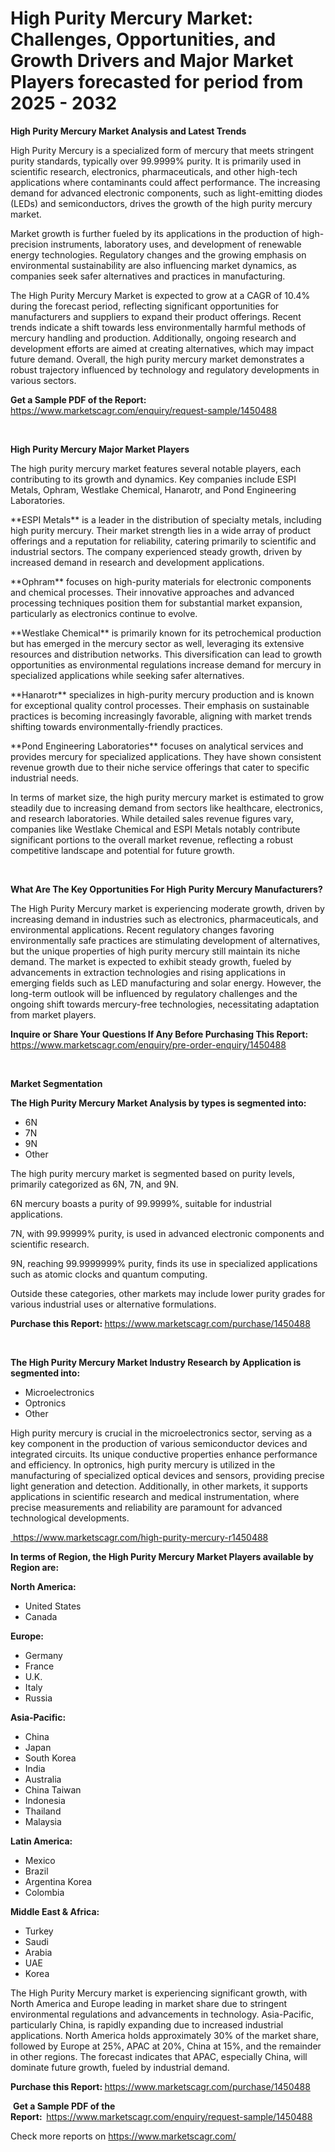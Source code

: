 <p><h1>High Purity Mercury Market: Challenges, Opportunities, and Growth Drivers and Major Market Players forecasted for period from 2025 - 2032</h1></p><p><strong>High Purity Mercury Market Analysis and Latest Trends</strong></p>
<p><p>High Purity Mercury is a specialized form of mercury that meets stringent purity standards, typically over 99.9999% purity. It is primarily used in scientific research, electronics, pharmaceuticals, and other high-tech applications where contaminants could affect performance. The increasing demand for advanced electronic components, such as light-emitting diodes (LEDs) and semiconductors, drives the growth of the high purity mercury market. </p><p>Market growth is further fueled by its applications in the production of high-precision instruments, laboratory uses, and development of renewable energy technologies. Regulatory changes and the growing emphasis on environmental sustainability are also influencing market dynamics, as companies seek safer alternatives and practices in manufacturing. </p><p>The High Purity Mercury Market is expected to grow at a CAGR of 10.4% during the forecast period, reflecting significant opportunities for manufacturers and suppliers to expand their product offerings. Recent trends indicate a shift towards less environmentally harmful methods of mercury handling and production. Additionally, ongoing research and development efforts are aimed at creating alternatives, which may impact future demand. Overall, the high purity mercury market demonstrates a robust trajectory influenced by technology and regulatory developments in various sectors.</p></p>
<p><strong>Get a Sample PDF of the Report:&nbsp;</strong> <a href="https://www.marketscagr.com/enquiry/request-sample/1450488?utm_campaign=2003&utm_medium=2&utm_source=Github&utm_content=ia&utm_term=30012025&utm_id=high-purity-mercury">https://www.marketscagr.com/enquiry/request-sample/1450488</a></p>
<p>&nbsp;</p>
<p><strong>High Purity Mercury Major Market Players</strong></p>
<p><p>The high purity mercury market features several notable players, each contributing to its growth and dynamics. Key companies include ESPI Metals, Ophram, Westlake Chemical, Hanarotr, and Pond Engineering Laboratories.</p><p>**ESPI Metals** is a leader in the distribution of specialty metals, including high purity mercury. Their market strength lies in a wide array of product offerings and a reputation for reliability, catering primarily to scientific and industrial sectors. The company experienced steady growth, driven by increased demand in research and development applications. </p><p>**Ophram** focuses on high-purity materials for electronic components and chemical processes. Their innovative approaches and advanced processing techniques position them for substantial market expansion, particularly as electronics continue to evolve.</p><p>**Westlake Chemical** is primarily known for its petrochemical production but has emerged in the mercury sector as well, leveraging its extensive resources and distribution networks. This diversification can lead to growth opportunities as environmental regulations increase demand for mercury in specialized applications while seeking safer alternatives.</p><p>**Hanarotr** specializes in high-purity mercury production and is known for exceptional quality control processes. Their emphasis on sustainable practices is becoming increasingly favorable, aligning with market trends shifting towards environmentally-friendly practices.</p><p>**Pond Engineering Laboratories** focuses on analytical services and provides mercury for specialized applications. They have shown consistent revenue growth due to their niche service offerings that cater to specific industrial needs.</p><p>In terms of market size, the high purity mercury market is estimated to grow steadily due to increasing demand from sectors like healthcare, electronics, and research laboratories. While detailed sales revenue figures vary, companies like Westlake Chemical and ESPI Metals notably contribute significant portions to the overall market revenue, reflecting a robust competitive landscape and potential for future growth.</p></p>
<p>&nbsp;</p>
<p><strong>What Are The Key Opportunities For High Purity Mercury Manufacturers?</strong></p>
<p><p>The High Purity Mercury market is experiencing moderate growth, driven by increasing demand in industries such as electronics, pharmaceuticals, and environmental applications. Recent regulatory changes favoring environmentally safe practices are stimulating development of alternatives, but the unique properties of high purity mercury still maintain its niche demand. The market is expected to exhibit steady growth, fueled by advancements in extraction technologies and rising applications in emerging fields such as LED manufacturing and solar energy. However, the long-term outlook will be influenced by regulatory challenges and the ongoing shift towards mercury-free technologies, necessitating adaptation from market players.</p></p>
<p><strong>Inquire or Share Your Questions If Any Before Purchasing This Report:</strong> <a href="https://www.marketscagr.com/enquiry/pre-order-enquiry/1450488?utm_campaign=2003&utm_medium=2&utm_source=Github&utm_content=ia&utm_term=30012025&utm_id=high-purity-mercury">https://www.marketscagr.com/enquiry/pre-order-enquiry/1450488</a></p>
<p>&nbsp;</p>
<p><strong>Market Segmentation</strong></p>
<p><strong>The High Purity Mercury Market Analysis by types is segmented into:</strong></p>
<p><ul><li>6N</li><li>7N</li><li>9N</li><li>Other</li></ul></p>
<p><p>The high purity mercury market is segmented based on purity levels, primarily categorized as 6N, 7N, and 9N. </p><p>6N mercury boasts a purity of 99.9999%, suitable for industrial applications. </p><p>7N, with 99.99999% purity, is used in advanced electronic components and scientific research. </p><p>9N, reaching 99.9999999% purity, finds its use in specialized applications such as atomic clocks and quantum computing. </p><p>Outside these categories, other markets may include lower purity grades for various industrial uses or alternative formulations.</p></p>
<p><strong>Purchase this Report:&nbsp;</strong><a href="https://www.marketscagr.com/purchase/1450488?utm_campaign=2003&utm_medium=2&utm_source=Github&utm_content=ia&utm_term=30012025&utm_id=high-purity-mercury">https://www.marketscagr.com/purchase/1450488</a></p>
<p>&nbsp;</p>
<p><strong>The High Purity Mercury Market Industry Research by Application is segmented into:</strong></p>
<p><ul><li>Microelectronics</li><li>Optronics</li><li>Other</li></ul></p>
<p><p>High purity mercury is crucial in the microelectronics sector, serving as a key component in the production of various semiconductor devices and integrated circuits. Its unique conductive properties enhance performance and efficiency. In optronics, high purity mercury is utilized in the manufacturing of specialized optical devices and sensors, providing precise light generation and detection. Additionally, in other markets, it supports applications in scientific research and medical instrumentation, where precise measurements and reliability are paramount for advanced technological developments.</p></p>
<p><a href="https://www.marketscagr.com/high-purity-mercury-r1450488?utm_campaign=2003&utm_medium=2&utm_source=Github&utm_content=ia&utm_term=30012025&utm_id=high-purity-mercury">&nbsp;https://www.marketscagr.com/high-purity-mercury-r1450488</a></p>
<p><strong>In terms of Region, the High Purity Mercury Market Players available by Region are:</strong></p>
<p>
    <p> <strong> North America: </strong>
        <ul>
            <li>United States</li>
            <li>Canada</li>
        </ul>
        </p> 
    <p> <strong> Europe: </strong>
        <ul>
            <li>Germany</li>
            <li>France</li>
            <li>U.K.</li>
            <li>Italy</li>
            <li>Russia</li>
        </ul>
        </p> 
    <p> <strong> Asia-Pacific: </strong>
        <ul>
            <li>China</li>
            <li>Japan</li>
            <li>South Korea</li>
            <li>India</li>
            <li>Australia</li>
            <li>China Taiwan</li>
            <li>Indonesia</li>
            <li>Thailand</li>
            <li>Malaysia</li>
        </ul>
        </p> 
    <p> <strong> Latin America: </strong>
        <ul>
            <li>Mexico</li>
            <li>Brazil</li>
            <li>Argentina Korea</li>
            <li>Colombia</li>
        </ul>
        </p> 
    <p> <strong> Middle East & Africa: </strong>
        <ul>
            <li>Turkey</li>
            <li>Saudi</li>
            <li>Arabia</li>
            <li>UAE</li>
            <li>Korea</li>
        </ul>
    </p>
    </p>
<p><p>The High Purity Mercury market is experiencing significant growth, with North America and Europe leading in market share due to stringent environmental regulations and advancements in technology. Asia-Pacific, particularly China, is rapidly expanding due to increased industrial applications. North America holds approximately 30% of the market share, followed by Europe at 25%, APAC at 20%, China at 15%, and the remainder in other regions. The forecast indicates that APAC, especially China, will dominate future growth, fueled by industrial demand.</p></p>
<p><strong>Purchase this Report: </strong><a href="https://www.marketscagr.com/purchase/1450488?utm_campaign=2003&utm_medium=2&utm_source=Github&utm_content=ia&utm_term=30012025&utm_id=high-purity-mercury">https://www.marketscagr.com/purchase/1450488</a></p>
<p>&nbsp;<strong>Get a Sample PDF of the Report:&nbsp;&nbsp;</strong><a href="https://www.marketscagr.com/enquiry/request-sample/1450488?utm_campaign=2003&utm_medium=2&utm_source=Github&utm_content=ia&utm_term=30012025&utm_id=high-purity-mercury">https://www.marketscagr.com/enquiry/request-sample/1450488</a></p>
<p><strong></strong></p>
<p>Check more reports on <a href="https://www.marketscagr.com/?utm_campaign=2003&utm_medium=2&utm_source=Github&utm_content=ia&utm_term=30012025&utm_id=high-purity-mercury">https://www.marketscagr.com/</a></p>